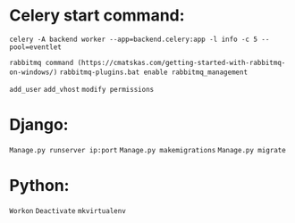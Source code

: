 # Celery start command:

```celery -A backend worker --app=backend.celery:app -l info -c 5 --pool=eventlet```

```rabbitmq command (https://cmatskas.com/getting-started-with-rabbitmq-on-windows/)```
```rabbitmq-plugins.bat enable rabbitmq_management```

```add_user``` 
```add_vhost```
```modify permissions```

# Django:

```Manage.py runserver ip:port```
```Manage.py makemigrations```
```Manage.py migrate```

# Python:

```Workon```
```Deactivate```
```mkvirtualenv```
